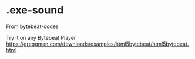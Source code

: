 # .exe-sound
From bytebeat-codes

Try it on any Bytebeat Player
https://greggman.com/downloads/examples/html5bytebeat/html5bytebeat.html
